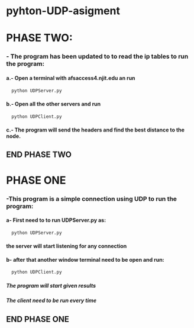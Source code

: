 # pyhton-UDP-asigment


# PHASE TWO:
### - The program has been updated to to read the ip tables to run the program:
####	a.- Open a terminal with afsaccess4.njit.edu an run

```python
  python UDPServer.py

```

####	b.- Open all the other servers and run
```python
  python UDPClient.py

```

####	c.- The program will send the headers and find the best distance to the node.
## END PHASE TWO

# PHASE ONE

### -This program is a simple connection using UDP to run the program:
####	a- First need to to run UDPServer.py as:

```python
  python UDPServer.py

```

#### the server will start listening for any connection
####	b- after that another window terminal need to be open and run:

```python
  python UDPClient.py

```

#####	The program will start given results
#####	The client need to be run every time

## END PHASE ONE
